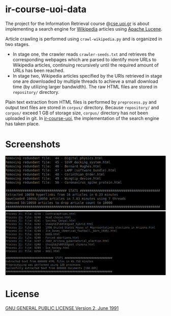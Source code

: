 # ir-course-uoi-data

The project for the Information Retrieval course @[cse.uoi.gr](http://cse.uoi.gr)
is about implementing a search engine for [Wikipedia](https://www.wikipedia.org/)
articles using [Apache Lucene](https://lucene.apache.org/).

Article crawling is performed using `crawl-wikipedia.py` and is organized
in two stages.
 * In stage one, the crawler reads `crawler-seeds.txt` and retrieves the
 corresponding webpages which are parsed to identify more URLs to Wikipedia
 articles, continuing recursively until the required amount of URLs has been
 reached.
 * In stage two, Wikipedia articles specified by the URls retrieved in stage
 one are downloaded by multiple threads to achieve a small download time 
 (by utilizing larger bandwidth). The raw HTML files are stored in `repository/`
 directory.
 
 Plain text extraction from HTML files is performed by `preprocess.py` and output
 text files are stored in `corpus/` directory. Because `repository/` and `corpus/`
 exceed 1 GB of storage size, `corpus/` directory has not been uploaded in git.
 In [ir-course-uoi](https://github.com/gzachos/ir-course-uoi), the implementation
 of the search engine has taken place.


# Screenshots
![scraping-statistics.png](./screenshots/scraping-statistics.png)
![preprcessing-statistics.png](./screenshots/preprocessing-statistics.png)

 
 # License
[GNU GENERAL PUBLIC LICENSE Version 2, June 1991](LICENSE)

